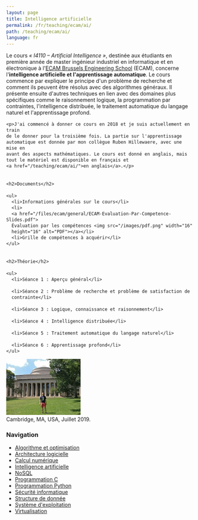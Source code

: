 ```yaml
---
layout: page
title: Intelligence artificielle
permalink: /fr/teaching/ecam/ai/
path: /teaching/ecam/ai/
language: fr
---
```


<div class="page-col-wrapper">
  <div class="page-col page-col-1">
    <p>Le cours <i>« I4110 – Artificial Intelligence »</i>, destinée aux
    étudiants en première année de master ingénieur industriel en informatique 
    et en électronique à l'<a href="https://www.vinci.be/fr-be/ecam">ECAM
    Brussels Engineering School</a> (ECAM), concerne l'<b>intelligence
    artificielle et l'apprentissage automatique</b>. Le cours commence par
    expliquer le principe d'un problème de recherche et comment ils peuvent
    être résolus avec des algorithmes généraux. Il présente ensuite d'autres
    techniques en lien avec des domaines plus spécifiques comme le raisonnement
    logique, la programmation par contraintes, l'intelligence distribuée, le
    traitement automatique du langage naturel et l'apprentissage profond.</p>

    <p>J'ai commencé à donner ce cours en 2018 et je suis actuellement en train
    de le donner pour la troisième fois. La partie sur l'apprentissage
    automatique est donnée par mon collègue Ruben Hillewaere, avec une mise en
    avant des aspects mathématiques. Le cours est donné en anglais, mais
    tout le matériel est disponible en français et
    <a href="/teaching/ecam/ai/">en anglais</a>.</p>


    <h2>Documents</h2>

    <ul>
      <li>Informations générales sur le cours</li>
      <li>
      <a href="/files/ecam/general/ECAM-Evaluation-Par-Competence-Slides.pdf">
      Évaluation par les compétences <img src="/images/pdf.png" width="16"
      height="16" alt="PDF"></a></li>
      <li>Grille de compétences à acquérir</li>
    </ul>


    <h2>Théorie</h2>

    <ul>
      <li>Séance 1 : Aperçu général</li>

      <li>Séance 2 : Problème de recherche et problème de satisfaction de
      contrainte</li>

      <li>Séance 3 : Logique, connaissance et raisonnement</li>

      <li>Séance 4 : Intelligence distribuée</li>

      <li>Séance 5 : Traitement automatique du langage naturel</li>

      <li>Séance 6 : Apprentissage profond</li>
    </ul>
  </div>
  <div class="page-col page-col-2">
    <p><img src="/images/cambridge.jpg" alt="Cambridge, MA, USA, Juillet
    2019." width="200" height="150"><br>
    Cambridge, MA, USA, Juillet 2019.</p>
    <h3>Navigation</h3>
    <ul class="navigation">
      <li><a href="/fr/teaching/ecam/algopti/">Algorithme et
      optimisation</a></li>
      <li><a href="/fr/teaching/ecam/softarch/">Architecture logicielle</a></li>
      <li><a href="/fr/teaching/ecam/numcomp/">Calcul numérique</a></li>
      <li><a href="/fr/teaching/ecam/ai/">Intelligence artificielle</a></li>
      <li><a href="/fr/teaching/ecam/nosql/">NoSQL</a></li>
      <li><a href="/fr/teaching/ecam/c/">Programmation C</a></li>
      <li><a href="/fr/teaching/ecam/python/">Programmation Python</a></li>
      <li><a href="/fr/teaching/ecam/security/">Sécurité informatique</a></li>
      <li><a href="/fr/teaching/ecam/datastruct/">Structure de donnée</a></li>
      <li><a href="/fr/teaching/ecam/os/">Système d'exploitation</a></li>
      <li><a href="/fr/teaching/ecam/virtualisation/">Virtualisation</a></li>
    </ul>
  </div>
</div>
